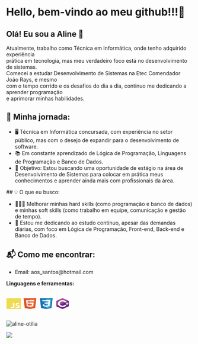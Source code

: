 # Hello, bem-vindo ao meu github!!!<g-emoji class="g-emoji" alias="wave" fallback-src="https://github.githubassets.com/images/icons/emoji/unicode/1f44b.png">👋</g-emoji></h1>
## Olá! Eu sou a Aline 👋
Atualmente, trabalho como Técnica em Informática, onde tenho adquirido experiência </br>
prática em tecnologia, mas meu verdadeiro foco está no desenvolvimento de sistemas. </br>
Comecei a estudar Desenvolvimento de Sistemas na Etec Comendador João Rays, e mesmo </br>
com o tempo corrido e os desafios do dia a dia, continuo me dedicando a aprender programação </br>
e aprimorar minhas habilidades.

## 🚀 Minha jornada:
<ul>
  <li> 🖥️ Técnica em Informática concursada, com experiência no setor público, mas com o desejo de expandir para o desenvolvimento de software.</li>

  <li> 📚 Em constante aprendizado de Lógica de Programação, Linguagens de Programação e Banco de Dados.</li>

  <li> 🎯 Objetivo: Estou buscando uma oportunidade de estágio na área de Desenvolvimento de Sistemas para colocar em prática meus conhecimentos e aprender ainda mais com profissionais da área.</li>
</ul>
## 💡 O que eu busco:
<ul>
  <li> 👨🏽‍💻 Melhorar minhas hard skills (como programação e banco de dados) e minhas soft skills (como trabalho em equipe, comunicação e gestão de tempo).</li>
  <li> 🌱 Estou me dedicando ao estudo contínuo, apesar das demandas diárias, com foco em Lógica de Programação, Front-end, Back-end e Banco de Dados.</li>
</ul>

## 📬 Como me encontrar:
<ul>
  <li>Email: aos_santos@hotmail.com</li>
</ul>

<p dir="auto"><strong>Linguagens e ferramentas:</strong></p>
<div dir="auto"><br>
  <a target="_blank" rel="noopener noreferrer nofollow" href="https://raw.githubusercontent.com/devicons/devicon/master/icons/javascript/javascript-plain.svg"><img align="center" alt="Js" height="30" width="40" src="https://raw.githubusercontent.com/devicons/devicon/master/icons/javascript/javascript-plain.svg" style="max-width: 100%;"></a>  
  <a target="_blank" rel="noopener noreferrer nofollow" href="https://raw.githubusercontent.com/devicons/devicon/master/icons/html5/html5-original.svg"><img align="center" alt="HTML" height="30" width="40" src="https://raw.githubusercontent.com/devicons/devicon/master/icons/html5/html5-original.svg" style="max-width: 100%;"></a>
  <a target="_blank" rel="noopener noreferrer nofollow" href="https://raw.githubusercontent.com/devicons/devicon/master/icons/css3/css3-original.svg"><img align="center" alt="CSS" height="30" width="40" src="https://raw.githubusercontent.com/devicons/devicon/master/icons/css3/css3-original.svg" style="max-width: 100%;"></a>  
  <a target="_blank" rel="noopener noreferrer nofollow" href="https://raw.githubusercontent.com/devicons/devicon/master/icons/csharp/csharp-original.svg"><img align="center" alt="Csharp" height="30" width="40" src="https://raw.githubusercontent.com/devicons/devicon/master/icons/csharp/csharp-original.svg" style="max-width: 100%;"></a> 
</div>

</article>
</br>

![aline-otilia](https://media0.giphy.com/media/RbDKaczqWovIugyJmW/giphy.gif?cid=ecf05e47hqoh7pszeo9cmysgdwzjsiumyzw01odux7k10f4c&rid=giphy.gif&ct=g)


<p align = "start">      
   <img alingn="center" src="https://profile-counter.glitch.me/aline-otilia/count.svg" />
 </p>
    
